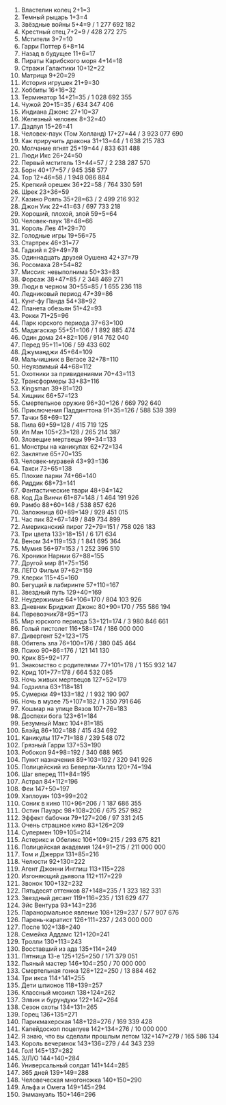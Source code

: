 1. Властелин колец 2+1=3
2. Темный рыцарь 1+3=4
3. Звёздные войны 5+4=9 / 1 277 692 182
4. Крестный отец 7+2=9 / 428 272 275
5. Мстители 3+7=10
6. Гарри Поттер 6+8=14
7. Назад в будущее 11+6=17
8. Пираты Карибского моря 4+14=18
9. Стражи Галактики 10+12=22
10. Матрица 9+20=29
11. История игрушек 21+9=30
12. Хоббиты 16+16=32
13. Терминатор 14+21=35 / 1 028 692 355
14. Чужой 20+15=35 / 634 347 406
15. Индиана Джонс 27+10=37
16. Железный человек 8+32=40
17. Дэдпул 15+26=41
18. Человек-паук (Том Холланд) 17+27=44 / 3 923 077 690
19. Как приручить дракона 31+13=44 / 1 638 215 783
20. Молчание ягнят 25+19=44 / 833 631 488
21. Люди Икс 26+24=50
22. Первый мститель 13+44=57 / 2 238 287 570
23. Борн 40+17=57 / 945 358 577
24. Тор 12+46=58 / 1 948 086 884
25. Крепкий орешек 36+22=58 / 764 330 591
26. Шрек 23+36=59
27. Казино Рояль 35+28=63 / 2 499 216 932
28. Джон Уик 22+41=63 / 697 733 218
29. Хороший, плохой, злой 59+5=64
30. Человек-паук 18+48=66
31. Король Лев 41+29=70
32. Голодные игры 19+56=75
33. Стартрек 46+31=77
34. Гадкий я 29+49=78
35. Одиннадцать друзей Оушена 42+37=79
36. Росомаха 28+54=82
37. Миссия: невыполнима 50+33=83
38. Форсаж 38+47=85 / 2 348 469 271
39. Люди в черном 30+55=85 / 1 655 236 118
40. Ледниковый период 47+39=86
41. Кунг-фу Панда 54+38=92
42. Планета обезьян 51+42=93
43. Рокки 71+25=96
44. Парк юрского периода 37+63=100
45. Мадагаскар 55+51=106 / 1 892 885 474
46. Один дома 24+82=106 / 914 762 040
47. Перед 95+11=106 / 59 433 602
48. Джуманджи 45+64=109
49. Мальчишник в Вегасе 32+78=110
50. Неуязвимый 44+68=112
51. Охотники за привидениями 70+43=113
52. Трансформеры 33+83=116
53. Kingsman 39+81=120
54. Хищник 66+57=123
55. Смертельное оружие 96+30=126 / 669 792 640
56. Приключения Паддингтона 91+35=126 / 588 539 399
57. Тачки 58+69=127
58. Пила 69+59=128 / 415 719 125
59. Ип Ман 105+23=128 / 265 214 387
60. Зловещие мертвецы 99+34=133
61. Монстры на каникулах 62+72=134
62. Заклятие 65+70=135
63. Человек-муравей 43+93=136
64. Такси 73+65=138
65. Плохие парни 74+66=140
66. Риддик 68+73=141
67. Фантастические твари 48+94=142
68. Код Да Винчи 61+87=148 / 1 464 191 926
69. Рэмбо 88+60=148 / 538 857 626
70. Заложница 60+89=149 / 929 451 015
71. Час пик 82+67=149 / 849 734 899
72. Американский пирог 72+79=151 / 758 026 183
73. Три цвета 133+18=151 / 6 171 634
74. Веном 34+119=153 / 1 841 695 364
75. Мумия 56+97=153 / 1 252 396 510
76. Хроники Нарнии 67+88=155
77. Другой мир 81+75=156
78. ЛЕГО Фильм 97+62=159
79. Клерки 115+45=160
80. Бегущий в лабиринте 57+110=167
81. Звездный путь 129+40=169
82. Неудержимые 64+106=170 / 804 103 926
83. Дневник Бриджит Джонс 80+90=170 / 755 586 194
84. Перевозчик78+95=173
85. Мир юрского периода 53+121=174 / 3 980 846 661
86. Голый пистолет 116+58=174 / 186 000 000
87. Дивергент 52+123=175
88. Обитель зла 76+100=176 / 380 045 464
89. Психо 90+86=176 / 121 141 130
90. Крик 85+92=177
91. Знакомство с родителями 77+101=178 / 1 155 932 147
92. Крид 101+77=178 / 664 532 085
93. Ночь живых мертвецов 127+52=179
94. Годзилла 63+118=181
95. Сумерки 49+133=182 / 1 932 190 907
96. Ночь в музее 75+107=182 / 1 350 791 646
97. Кошмар на улице Вязов 107+76=183
98. Доспехи бога 123+61=184
99. Безумный Макс 104+81=185
100. Блэйд 86+102=188 / 415 434 692
101. Каникулы 117+71=188 / 239 548 072
102. Грязный Гарри 137+53=190
103. Робокоп 94+98=192 / 340 688 965
104. Пункт назначения 89+103=192 / 320 941 926
105. Полицейский из Беверли-Хиллз 120+74=194
106. Шаг вперед 111+84=195
107. Астрал 84+112=196
108. Феи 147+50=197
109. Хэллоуин 103+99=202
110. Соник в кино 110+96=206 / 1 187 686 355
111. Остин Пауэрс 98+108=206 / 675 257 982
112. Эффект бабочки 79+127=206 / 97 331 245
113. Очень страшное кино 83+126=209
114. Супермен 109+105=214
115. Астерикс и Обеликс 106+109=215 / 293 675 821
116. Полицейская академия 124+91=215 / 211 000 000
117. Том и Джерри 131+85=216
118. Челюсти 92+130=222
119. Агент Джонни Инглиш 113+115=228
120. Изгоняющий дьявола 112+117=229
121. Звонок 100+132=232
122. Пятьдесят оттенков 87+148=235 / 1 323 182 331
123. Звездный десант 119+116=235 / 131 629 477
124. Эйс Вентура 93+143=236
125. Паранормальное явление 108+129=237 / 577 907 676
126. Парень-каратист 126+111=237 / 243 000 000
127. После 102+138=240
128. Семейка Аддамс 121+120=241
129. Тролли 130+113=243
130. Восставший из ада 135+114=249
131. Пятница 13-е 125+125=250 / 171 379 051
132. Пьяный мастер 146+104=250 / 70 000 000
133. Смертельная гонка 128+122=250 / 13 884 462
134. Три икса 114+141=255
135. Дети шпионов 118+139=257
136. Классный мюзикл 138+124=262
137. Элвин и бурундуки 122+142=264
138. Сезон охоты 134+131=265
139. Горец 136+135=271
140. Парикмахерская 148+128=276 / 169 339 428
141. Калейдоскоп поцелуев 142+134=276 / 10 000 000
142. Я знаю, что вы сделали прошлым летом 132+147=279 / 165 586 134
143. Король вечеринок 143+136=279 / 44 343 239
144. Гол! 145+137=282
145. З/Л/О 144+140=284
146. Универсальный солдат 141+144=285
147. 365 дней 139+149=288
148. Человеческая многоножка 140+150=290
149. Альфа и Омега 149+145=294
150. Эммануэль 150+146=296